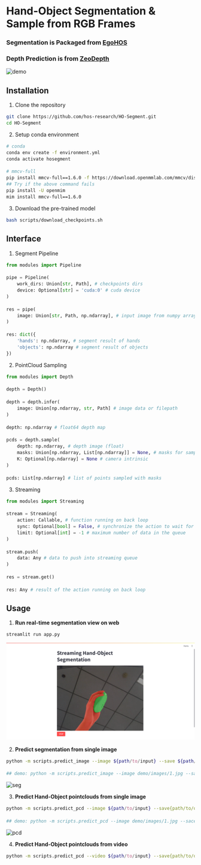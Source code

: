 # Hand-Object Segmentation & Sample from RGB Frames

### Segmentation is Packaged from [EgoHOS](https://github.com/owenzlz/EgoHOS)
### Depth Prediction is from [ZeoDepth](https://github.com/isl-org/ZoeDepth)


![demo](assets/pcd.png)

## Installation 
1. Clone the repository
```bash
git clone https://github.com/hos-research/HO-Segment.git
cd HO-Segment
```

2. Setup conda environment
```bash
# conda
conda env create -f environment.yml
conda activate hosegment

# mmcv-full
pip install mmcv-full==1.6.0 -f https://download.openmmlab.com/mmcv/dist/cu116/torch1.12.0/index.html
## Try if the above command fails
pip install -U openmim
mim install mmcv-full==1.6.0
```

3. Download the pre-trained model
```bash
bash scripts/download_checkpoints.sh
```

## Interface
1. Segment Pipeline
```python
from modules import Pipeline

pipe = Pipeline(
    work_dirs: Union[str, Path], # checkpoints dirs
    device: Optional[str] = 'cuda:0' # cuda device
)

res = pipe(
    image: Union[str, Path, np.ndarray], # input image from numpy array or filename
)

res: dict({
    'hands': np.ndarray, # segment result of hands
    'objects': np.ndarray # segment result of objects
})
```

2. PointCloud Sampling
```python
from modules import Depth

depth = Depth()

depth = depth.infer(
    image: Union[np.ndarray, str, Path] # image data or filepath
)

depth: np.ndarray # float64 depth map

pcds = depth.sample(
    depth: np.ndarray, # depth image (float)
    masks: Union[np.ndarray, List[np.ndarray]] = None, # masks for sampling 
    K: Optional[np.ndarray] = None # camera intrinsic
)

pcds: List[np.ndarray] # list of points sampled with masks
```


3. Streaming
```python
from modules import Streaming

stream = Streaming(
    action: Callable, # function running on back loop
    sync: Optional[bool] = False, # synchronize the action to wait for the returned value
    limit: Optional[int] = -1 # maximum number of data in the queue
)

stream.push(
    data: Any # data to push into streaming queue
)

res = stream.get()

res: Any # result of the action running on back loop
```

## Usage

1. **Run real-time segmentation view on web**
```bash
streamlit run app.py
```  
![stream](assets/stream.png)

2. **Predict segmentation from single image**
```bash
python -m scripts.predict_image --image ${path/to/input} --save ${path/to/output}

## demo: python -m scripts.predict_image --image demo/images/1.jpg --sace demo/out/1.seg.png
```
![seg](assets/seg.png)


3. **Predict Hand-Object pointclouds from single image**  
```bash
python -m scripts.predict_pcd --image ${path/to/input} --save{path/to/output}

## demo: python -m scripts.predict_pcd --image demo/images/1.jpg --sace demo/out/1.pcd.png
```
![pcd](assets/pcd.png)


4. **Predict Hand-Object pointclouds from video**  
```bash
python -m scripts.predict_pcd --video ${path/to/input} --save{path/to/output}
```